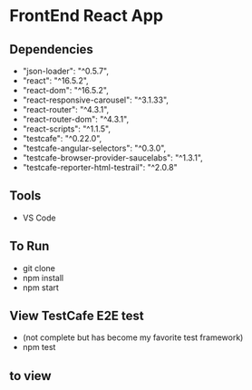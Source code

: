 # FrontEnd React App
## Dependencies
- "json-loader": "^0.5.7",
- "react": "^16.5.2",
- "react-dom": "^16.5.2",
- "react-responsive-carousel": "^3.1.33",
- "react-router": "^4.3.1",
- "react-router-dom": "^4.3.1",
- "react-scripts": "^1.1.5",
- "testcafe": "^0.22.0",
- "testcafe-angular-selectors": "^0.3.0",
- "testcafe-browser-provider-saucelabs": "^1.3.1",
- "testcafe-reporter-html-testrail": "^2.0.8"
## Tools
 - VS Code
 
## To Run
- git clone <this repo>
- npm install
 - npm start
 
 ## View TestCafe E2E test 
 - (not complete but has become my favorite test framework)
  - npm test
 
 ## to view 
 

